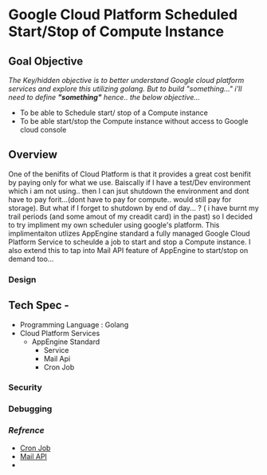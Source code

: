 # Google Cloud Platform Scheduled Start/Stop of Compute Instance

## Goal Objective

*The Key/hidden objective is to better understand Google cloud platform services and explore this utilizing golang.
But to build "something..." i'll need to define **"something"** hence.. the below objective...*

* To be able to Schedule start/ stop of a Compute instance 
* To be able start/stop the Compute instance without access to Google cloud console



## Overview

One of the benifits of Cloud Platform is that it provides a great cost benifit by paying only for what we use. Baiscally if I have a test/Dev environment which i am not using.. then I can jsut shutdown the environment and dont have to pay forit...(dont have to pay for compute.. would still pay for storage). But what if I forget to shutdown by end of day... ? ( i have burnt my trail periods (and some amout of my creadit card) in the past) so I decided to try impliment my own scheduler using google's platform.
This implimentaiton utlizes AppEngine standard a fully managed Google Cloud Platform Service to scheulde a job to start and stop a Compute instance. I also extend this to tap into Mail API feature of AppEngine to start/stop on demand too...

### Design

## Tech Spec -

* Programming Language : Golang
* Cloud Platform Services
  * AppEngine Standard
    * Service
    * Mail Api
    * Cron Job
### Security

### Debugging

### *Refrence*
* [Cron Job](https://cloud.google.com/appengine/docs/standard/go/config/cron)
* [Mail API](https://cloud.google.com/appengine/docs/standard/go/mail/)
* []()
